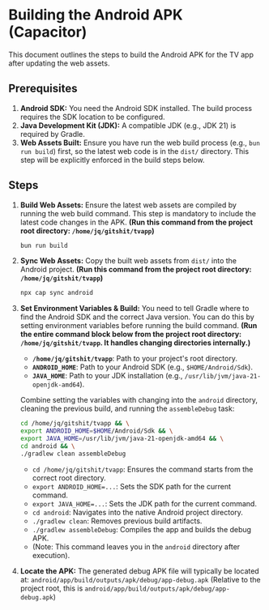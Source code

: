 # Building the Android APK (Capacitor)

This document outlines the steps to build the Android APK for the TV app after updating the web assets.

## Prerequisites

1.  **Android SDK:** You need the Android SDK installed. The build process requires the SDK location to be configured.
2.  **Java Development Kit (JDK):** A compatible JDK (e.g., JDK 21) is required by Gradle.
3.  **Web Assets Built:** Ensure you have run the web build process (e.g., `bun run build`) first, so the latest web code is in the `dist/` directory. This step will be explicitly enforced in the build steps below.

## Steps

1.  **Build Web Assets:**
    Ensure the latest web assets are compiled by running the web build command. This step is mandatory to include the latest code changes in the APK.
    **(Run this command from the project root directory: `/home/jq/gitshit/tvapp`)**
    ```bash
    bun run build
    ```

2.  **Sync Web Assets:**
    Copy the built web assets from `dist/` into the Android project.
    **(Run this command from the project root directory: `/home/jq/gitshit/tvapp`)**
    ```bash
    npx cap sync android
    ```

3.  **Set Environment Variables & Build:**
    You need to tell Gradle where to find the Android SDK and the correct Java version. You can do this by setting environment variables before running the build command.
    **(Run the entire command block below from the project root directory: `/home/jq/gitshit/tvapp`. It handles changing directories internally.)**

    *   **`/home/jq/gitshit/tvapp`**: Path to your project's root directory.
    *   **`ANDROID_HOME`**: Path to your Android SDK (e.g., `$HOME/Android/Sdk`).
    *   **`JAVA_HOME`**: Path to your JDK installation (e.g., `/usr/lib/jvm/java-21-openjdk-amd64`).

    Combine setting the variables with changing into the `android` directory, cleaning the previous build, and running the `assembleDebug` task:

    ```bash
    cd /home/jq/gitshit/tvapp && \
    export ANDROID_HOME=$HOME/Android/Sdk && \
    export JAVA_HOME=/usr/lib/jvm/java-21-openjdk-amd64 && \
    cd android && \
    ./gradlew clean assembleDebug
    ```

    *   `cd /home/jq/gitshit/tvapp`: Ensures the command starts from the correct root directory.
    *   `export ANDROID_HOME=...`: Sets the SDK path for the current command.
    *   `export JAVA_HOME=...`: Sets the JDK path for the current command.
    *   `cd android`: Navigates into the native Android project directory.
    *   `./gradlew clean`: Removes previous build artifacts.
    *   `./gradlew assembleDebug`: Compiles the app and builds the debug APK.
    *   (Note: This command leaves you in the `android` directory after execution).

4.  **Locate the APK:**
    The generated debug APK file will typically be located at:
    `android/app/build/outputs/apk/debug/app-debug.apk`
    (Relative to the project root, this is `android/app/build/outputs/apk/debug/app-debug.apk`) 